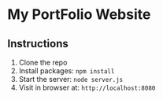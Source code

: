 # My PortFolio Website

## Instructions

1. Clone the repo
2. Install packages: `npm install`
3. Start the server: `node server.js`
4. Visit in browser at: `http://localhost:8080`

